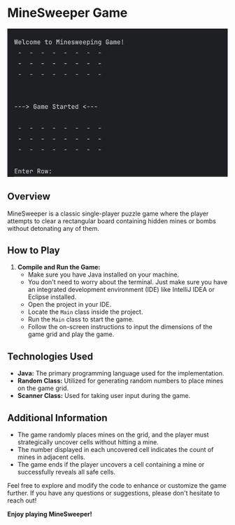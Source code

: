 # MineSweeper Game

![Welcome](static/screenshot.png)

## Overview

MineSweeper is a classic single-player puzzle game where the player attempts to clear a rectangular board containing hidden mines or bombs without detonating any of them.

## How to Play

1. **Compile and Run the Game:**
   - Make sure you have Java installed on your machine.
   - You don't need to worry about the terminal. Just make sure you have an integrated development environment (IDE) like IntelliJ IDEA or Eclipse installed.
   - Open the project in your IDE.
   - Locate the `Main` class inside the project.
   - Run the `Main` class to start the game.
   - Follow the on-screen instructions to input the dimensions of the game grid and play the game.

## Technologies Used

- **Java:** The primary programming language used for the implementation.
- **Random Class:** Utilized for generating random numbers to place mines on the game grid.
- **Scanner Class:** Used for taking user input during the game.

## Additional Information

- The game randomly places mines on the grid, and the player must strategically uncover cells without hitting a mine.
- The number displayed in each uncovered cell indicates the count of mines in adjacent cells.
- The game ends if the player uncovers a cell containing a mine or successfully reveals all safe cells.

Feel free to explore and modify the code to enhance or customize the game further. If you have any questions or suggestions, please don't hesitate to reach out!

**Enjoy playing MineSweeper!**
